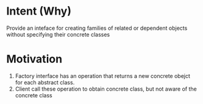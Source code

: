 # Intent (Why)
Provide an inteface for creating families of related or dependent objects without specifying their concrete classes

# Motivation

1. Factory interface has an operation that returns a new concrete obejct for each abstract class. 
2. Client call these operation to obtain concrete class, but not aware of the concrete class
